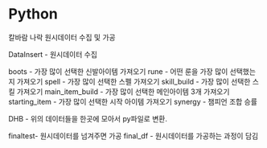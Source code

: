 # Python

칼바람 나락 원시데이터 수집 및 가공

DataInsert - 원시데이터 수집

boots - 가장 많이 선택한 신발아이템 가져오기
rune - 어떤 룬을 가장 많이 선택했는지 가져오기
spell - 가장 많이 선택한 스펠 가져오기
skill_build - 가장 많이 선택한 스킬 가져오기
main_item_build - 가장 많이 선택한 메인아이템 3개 가져오기
starting_item - 가장 많이 선택한 시작 아이템 가져오기
synergy - 챔피언 조합 승률

DHB - 위의 데이터들을 한곳에 모아서 py파일로 변환.


finaltest- 원시데이터를 넘겨주면 가공
final_df - 원시데이터를 가공하는 과정이 담김
